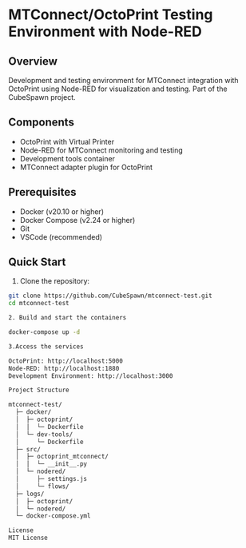 # MTConnect/OctoPrint Testing Environment with Node-RED

## Overview
Development and testing environment for MTConnect integration with OctoPrint using Node-RED for visualization and testing. Part of the CubeSpawn project.

## Components
- OctoPrint with Virtual Printer
- Node-RED for MTConnect monitoring and testing
- Development tools container
- MTConnect adapter plugin for OctoPrint

## Prerequisites
- Docker (v20.10 or higher)
- Docker Compose (v2.24 or higher)
- Git
- VSCode (recommended)

## Quick Start
1. Clone the repository:
```bash
git clone https://github.com/CubeSpawn/mtconnect-test.git
cd mtconnect-test

2. Build and start the containers

docker-compose up -d

3.Access the services

OctoPrint: http://localhost:5000
Node-RED: http://localhost:1880
Development Environment: http://localhost:3000

Project Structure

mtconnect-test/
  ├─ docker/
  │  ├─ octoprint/
  │  │  └─ Dockerfile
  │  └─ dev-tools/
  │     └─ Dockerfile
  ├─ src/
  │  ├─ octoprint_mtconnect/
  │  │  └─ __init__.py
  │  └─ nodered/
  │     ├─ settings.js
  │     └─ flows/
  ├─ logs/
  │  ├─ octoprint/
  │  └─ nodered/
  └─ docker-compose.yml

License
MIT License